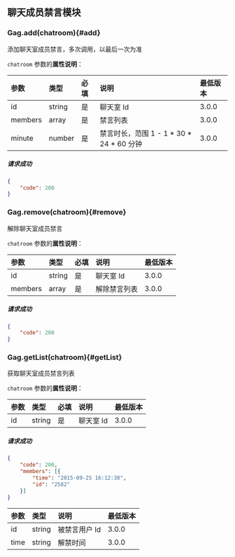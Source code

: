 ## 聊天成员禁言模块

### Gag.add(chatroom){#add}

添加聊天室成员禁言，多次调用，以最后一次为准

`chatroom` 参数的**属性说明**：

| 参数   	 |	类型		| 必填	| 说明 							|最低版本		|
| :----------|:--------	|:-----	|:------------------------------|:-------- |
|	id		 |	string	|	是 	| 聊天室 Id						| 3.0.0 |
|	members  |	array	|	是 	| 禁言列表						| 3.0.0 |
|	minute 	 |	number	|	是 	| 禁言时长，范围 1 - 1 \* 30 \* 24 \* 60 分钟| 3.0.0 |

##### 请求成功

```json
{
    "code": 200
}
```

### Gag.remove(chatroom){#remove}

解除聊天室成员禁言

`chatroom` 参数的**属性说明**：

| 参数   	 |	类型		| 必填	| 说明 							|最低版本		|
| :----------|:--------	|:-----	|:------------------------------|:-------- |
|	id		 |	string	|	是 	| 聊天室 Id						| 3.0.0 |
|	members  |	array	|	是 	| 解除禁言列表					| 3.0.0 |

##### 请求成功

```json
{
    "code": 200
}
```
### Gag.getList(chatroom){#getList}

获取聊天室成员禁言列表

`chatroom` 参数的**属性说明**：

| 参数   	 |	类型		| 必填	| 说明 							|最低版本		|
| :----------|:--------	|:-----	|:------------------------------|:-------- |
|	id		 |	string	|	是 	| 聊天室 Id						| 3.0.0 |

##### 请求成功

```json
{
	"code": 200,
	"members": [{
		"time": "2015-09-25 16:12:38",
		"id": "2582"
	}]
}
```
| 参数   	 |	类型		| 说明 							|最低版本		|
| :----------|:--------	|:------------------------------|:-------- |
|	id 		 |	string	| 被禁言用户 Id				| 3.0.0|
|	time	 |	string	| 解禁时间						| 3.0.0 |
 

